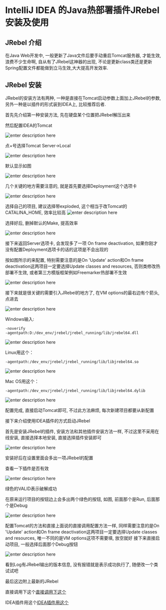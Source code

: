 # IntelliJ IDEA 的Java热部署插件JRebel安装及使用

## JRebel 介绍
在Java Web开发中, 一般更新了Java文件后要手动重启Tomcat服务器, 才能生效, 浪费不少生命啊, 自从有了JRebel这神器的出现, 不论是更新class类还是更新Spring配置文件都能做到立马生效,大大提高开发效率.

## JRebel 安装
JRebel的安装方法有两种, 一种是直接在Tomcat启动参数上面加上JRebel的参数, 另外一种是以插件的形式装到IDEA上, 比较推荐后者.

首先先介绍第一种安装方法, 先在硬盘某个位置把JRebel解压出来

然后配置IDEA的Tomcat

![enter description here][1]

点+号选择Tomcat Server->Local

![enter description here][2]

默认显示如图

![enter description here][3]

几个关键的地方需要注意的, 就是首先要选择Deployment这个选项卡

![enter description here][4]

选择自己的项目, 建议选择带exploded, 这个相当于改Tomcat的CATALINA_HOME, 效率比较高
![enter description here][5]

选择好后, 删掉默认的Make, 提高效率

![enter description here][6]

接下来返回Server选项卡, 会发现多了一项 On frame deactivation, 如果你刚才没有配置Deployment选项卡的话的这项是不会出现的


按如图所示的来配置, 特别需要注意的是On 'Update' action和On frame deactivation这两项目一定要选择Update classes and resources, 否则类修改热部署不生效, 或者第三方模版框架例如Freemarker热部署不生效

![enter description here][7]

接下来就是很关键的需要引入JRebel的地方了, 在VM options的最右边有个箭头, 点进去

![enter description here][8]

Windows输入:

    -noverify
    -agentpath:D:/dev_env/jrebel/jrebel_running/lib/jrebel64.dll

![enter description here][9]

Linux用这个：

    -agentpath:/dev_env/jrebel/jrebel_running/lib/libjrebel64.so

![enter description here][10]

Mac OS用这个：

    -agentpath:/dev_env/jrebel/jrebel_running/lib/libjrebel64.dylib

![enter description here][11]

配置完成, 直接启动Tomcat即可, 不过此方法麻烦, 每次新建项目都要从新配置


接下来介绍使用IDEA插件的方式启动JRebel


首先是安装JRebel的插件, 安装方法和其他插件安装方法一样, 不过这里不采用在线安装, 直接选择本地安装, 直接选择插件安装即可

![enter description here][12]

安装好后在设置里面会多出一项JRebel的配置


查看一下插件是否有效

![enter description here][13]

绿色的VALID表示破解成功


在原来运行项目的按钮边上会多出两个绿色的按钮, 如图, 前面那个是Run, 后面那个是Debug

![enter description here][14]

配置Tomcat的方法和直接上面说的直接调用配置方法一样, 同样需要注意的是On 'Update' action和On frame deactivation这两项目一定要选择Update classes and resources, 唯一不同的是VM options这项不需要填, 放空就好
接下来直接启动项目, 一般选择后面那个Debug按钮

![enter description here][15]

看到Log有JRebel输出的版本信息, 没有报错就是表示成功执行了, 随便改一个类试试吧

最后这边附上最新的JRebel


直接调用下这个[直接调用下这个][16]


IDEA插件用这个[IDEA插件用这个][17]


  [1]: ./images/1443104046716.jpg "1443104046716.jpg"
  [2]: ./images/1443104141276.jpg "1443104141276.jpg"
  [3]: ./images/1443104220547.jpg "1443104220547.jpg"
  [4]: ./images/1443104300210.jpg "1443104300210.jpg"
  [5]: ./images/1443104322321.jpg "1443104322321.jpg"
  [6]: ./images/1443104460839.jpg "1443104460839.jpg"
  [7]: ./images/1443104689559.jpg "1443104689559.jpg"
  [8]: ./images/1443105116696.jpg "1443105116696.jpg"
  [9]: ./images/1443105245779.jpg "1443105245779.jpg"
  [10]: ./images/1443105310229.jpg "1443105310229.jpg"
  [11]: ./images/1443105389359.jpg "1443105389359.jpg"
  [12]: ./images/1443105630806.jpg "1443105630806.jpg"
  [13]: ./images/1443106276407.jpg "1443106276407.jpg"
  [14]: ./images/1443105723628.jpg "1443105723628.jpg"
  [15]: ./images/1443106100250.jpg "1443106100250.jpg"
  [16]: ./attachments/jrebel_6.2.3-agent-crack.zip
  [17]: ./attachments/jr-ide-idea-6.2.3-idea-13-14.zip
